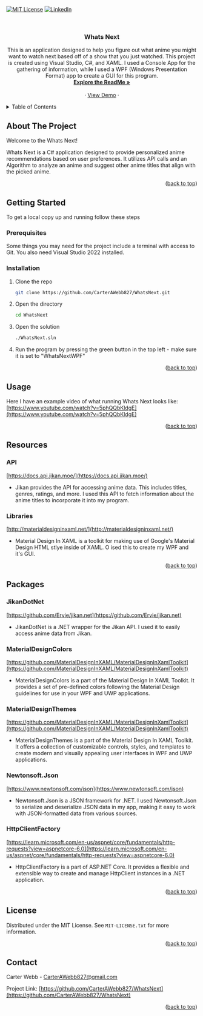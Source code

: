 <!-- Improved compatibility of back to top link: See: https://github.com/othneildrew/Best-README-Template/pull/73 -->
<a name="readme-top"></a>
<!--
*** Thanks for checking out the Best-README-Template. If you have a suggestion
*** that would make this better, please fork the repo and create a pull request
*** or simply open an issue with the tag "enhancement".
*** Don't forget to give the project a star!
*** Thanks again! Now go create something AMAZING! :D
-->



<!-- PROJECT SHIELDS -->
<!--
*** I'm using markdown "reference style" links for readability.
*** Reference links are enclosed in brackets [ ] instead of parentheses ( ).
*** See the bottom of this document for the declaration of the reference variables
*** for contributors-url, forks-url, etc. This is an optional, concise syntax you may use.
*** https://www.markdownguide.org/basic-syntax/#reference-style-links
-->
[![MIT License][license-shield]][license-url]
[![LinkedIn][linkedin-shield]][linkedin-url]



<!-- PROJECT LOGO -->
<br />
<h3 align="center">Whats Next</h3>

  <p align="center">
    This is an application designed to help you figure out what anime you might want to watch next based off of a show that you just watched. This project is created using Visual Studio, C#, and XAML. I used a Console App for the gathering of information, while I used a WPF (Windows Presentation Format) app to create a GUI for this program.
    <br />
    <a href="https://github.com/CarterAWebb827/WhatsNext"><strong>Explore the ReadMe »</strong></a>
    <br />
    <br />
    ·
    <a href="https://www.youtube.com/watch?v=5phQQbKldgE">View Demo</a>
    ·
  </p>
</div>



<!-- TABLE OF CONTENTS -->
<details>
  <summary>Table of Contents</summary>
  <ol>
    <li>
      <a href="#about-the-project">About The Project</a>
    </li>
    <li>
      <a href="#getting-started">Getting Started</a>
      <ul>
        <li><a href="#prerequisites">Prerequisites</a></li>
        <li><a href="#installation">Installation</a></li>
      </ul>
    </li>
    <li><a href="#usage">Usage</a></li>
    <li><a href="#resources">Resources</a></li>
    <li><a href="#packages">Packages</a></li>
    <li><a href="#license">License</a></li>
    <li><a href="#contact">Contact</a></li>
  </ol>
</details>



<!-- ABOUT THE PROJECT -->
## About The Project

Welcome to the Whats Next!

Whats Next is a C# application designed to provide personalized anime recommendations based on user preferences. It utilizes API calls and an Algorithm to analyze an anime and suggest other anime titles that align with the picked anime.

<p align="right">(<a href="#readme-top">back to top</a>)</p>



<!-- GETTING STARTED -->
## Getting Started

To get a local copy up and running follow these steps

### Prerequisites
Some things you may need for the project include a terminal with access to Git. You also need Visual Studio 2022 installed.



### Installation
1. Clone the repo
   ```sh
   git clone https://github.com/CarterAWebb827/WhatsNext.git
   ```
2. Open the directory
   ```sh
   cd WhatsNext
   ```
3. Open the solution
   ```sh
   ./WhatsNext.sln
   ```
4. Run the program by pressing the green button in the top left - make sure it is set to "WhatsNextWPF"

<p align="right">(<a href="#readme-top">back to top</a>)</p>



<!-- USAGE EXAMPLES -->
## Usage

Here I have an example video of what running Whats Next looks like:
[https://www.youtube.com/watch?v=5phQQbKldgE](https://www.youtube.com/watch?v=5phQQbKldgE)

<p align="right">(<a href="#readme-top">back to top</a>)</p>



<!-- RESOURCES EXAMPLES -->
## Resources
### API
[https://docs.api.jikan.moe/](https://docs.api.jikan.moe/)
- Jikan provides the API for accessing anime data. This includes titles, genres, ratings, and more. I used this API to fetch information about the anime titles to incorporate it into my program.

### Libraries
[http://materialdesigninxaml.net/](http://materialdesigninxaml.net/)
- Material Design In XAML is a toolkit for making use of Google's Material Design HTML stlye inside of XAML. O ised this to create my WPF and it's GUI.

<p align="right">(<a href="#readme-top">back to top</a>)</p>



<!-- PACKAGES EXAMPLES -->
## Packages
### JikanDotNet
[https://github.com/Ervie/jikan.net](https://github.com/Ervie/jikan.net)
- JikanDotNet is a .NET wrapper for the Jikan API. I used it to easily access anime data from Jikan.

### MaterialDesignColors
[https://github.com/MaterialDesignInXAML/MaterialDesignInXamlToolkit](https://github.com/MaterialDesignInXAML/MaterialDesignInXamlToolkit) 
- MaterialDesignColors is a part of the Material Design In XAML Toolkit. It provides a set of pre-defined colors following the Material Design guidelines for use in your WPF and UWP applications.

### MaterialDesignThemes
[https://github.com/MaterialDesignInXAML/MaterialDesignInXamlToolkit](https://github.com/MaterialDesignInXAML/MaterialDesignInXamlToolkit) 
- MaterialDesignThemes is a part of the Material Design In XAML Toolkit. It offers a collection of customizable controls, styles, and templates to create modern and visually appealing user interfaces in WPF and UWP applications.

### Newtonsoft.Json
[https://www.newtonsoft.com/json](https://www.newtonsoft.com/json)
- Newtonsoft.Json is a JSON framework for .NET. I used Newtonsoft.Json to serialize and deserialize JSON data in my app, making it easy to work with JSON-formatted data from various sources.

### HttpClientFactory
[https://learn.microsoft.com/en-us/aspnet/core/fundamentals/http-requests?view=aspnetcore-6.0](https://learn.microsoft.com/en-us/aspnet/core/fundamentals/http-requests?view=aspnetcore-6.0)
- HttpClientFactory is a part of ASP.NET Core. It provides a flexible and extensible way to create and manage HttpClient instances in a .NET application.

<p align="right">(<a href="#readme-top">back to top</a>)</p>



<!-- LICENSE -->
## License

Distributed under the MIT License. See `MIT-LICENSE.txt` for more information.

<p align="right">(<a href="#readme-top">back to top</a>)</p>



<!-- CONTACT -->
## Contact

Carter Webb - CarterAWebb827@gmail.com

Project Link: [https://github.com/CarterAWebb827/WhatsNext](https://github.com/CarterAWebb827/WhatsNext)

<p align="right">(<a href="#readme-top">back to top</a>)</p>



<!-- MARKDOWN LINKS & IMAGES -->
<!-- https://www.markdownguide.org/basic-syntax/#reference-style-links -->
[license-shield]: https://img.shields.io/github/license/CarterAWebb827/WhatsNext.svg?style=for-the-badge
[license-url]: https://github.com/CarterAWebb827/WhatsNext/blob/main/MIT-LICENSE.txt
[linkedin-shield]: https://img.shields.io/badge/-LinkedIn-black.svg?style=for-the-badge&logo=linkedin&colorB=555
[linkedin-url]: https://www.linkedin.com/in/carter-webb-66b3661b4/